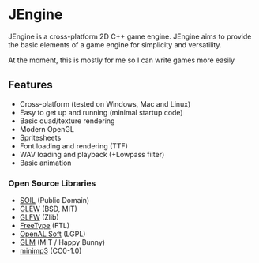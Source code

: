 # JEngine

JEngine is a cross-platform 2D C++ game engine. JEngine aims to provide the basic
elements of a game engine for simplicity and versatility.

At the moment, this is mostly for me so I can write games more easily

## Features

* Cross-platform (tested on Windows, Mac and Linux)
* Easy to get up and running (minimal startup code)
* Basic quad/texture rendering
* Modern OpenGL
* Spritesheets
* Font loading and rendering (TTF)
* WAV loading and playback (+Lowpass filter)
* Basic animation

### Open Source Libraries

* [SOIL](https://www.lonesock.net/soil.html) (Public Domain)
* [GLEW](http://glew.sourceforge.net/) (BSD, MIT)
* [GLFW](https://glfw.org) (Zlib)
* [FreeType](https://www.freetype.org) (FTL)
* [OpenAL Soft](https://github.com/kcat/openal-soft) (LGPL)
* [GLM](https://glm.g-truc.net/0.9.9/index.html) (MIT / Happy Bunny)
* [minimp3](https://github.com/lieff/minimp3) (CC0-1.0)